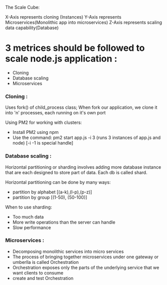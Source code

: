 The Scale Cube:

X-Axis represents cloning (Instances)
Y-Axis represents Microservices(Monolithic app into microservices)
Z-Axis represents scaling data capability(Database)

#   3 metrices should be followed to scale node.js application : 
-   Cloning
-   Database scaling
-   Microservices

### Cloning :

Uses fork() of child_process class;
When fork our application, we clone it into 'n' processes, each running on it's own port

Using PM2 for working with clusters:
- Install PM2 using npm
- Use the command: pm2 start app.js -i 3 (runs 3 instances of app.js and node) [-i -1 is special handle]

### Database scaling :

Horizontal partitioning or sharding involves adding more database instance that are each designed to store part of data.
Each db is called shard.

Horizontal partitioning can be done by many ways:
- partition by alphabet [(a-k),(l-p),(p-z)]
- partition by group [(1-50), (50-100)]

When to use sharding:
- Too much data
- More write operations than the server can handle
- Slow performance

### Microservices :

- Decomposing monolithic services into micro services
- The process of bringing together microservices under one gateway or umberlla is called Orchestration
- Orchestration exposes only the parts of the underlying service that we want clients to consume
- create and test Orchestration 